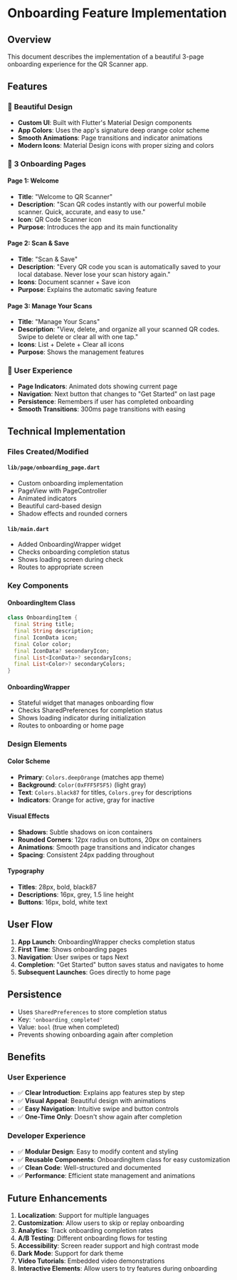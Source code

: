 # Onboarding Feature Implementation

## Overview
This document describes the implementation of a beautiful 3-page onboarding experience for the QR Scanner app.

## Features

### 🎨 **Beautiful Design**
- **Custom UI**: Built with Flutter's Material Design components
- **App Colors**: Uses the app's signature deep orange color scheme
- **Smooth Animations**: Page transitions and indicator animations
- **Modern Icons**: Material Design icons with proper sizing and colors

### 📱 **3 Onboarding Pages**

#### **Page 1: Welcome**
- **Title**: "Welcome to QR Scanner"
- **Description**: "Scan QR codes instantly with our powerful mobile scanner. Quick, accurate, and easy to use."
- **Icon**: QR Code Scanner icon
- **Purpose**: Introduces the app and its main functionality

#### **Page 2: Scan & Save**
- **Title**: "Scan & Save"
- **Description**: "Every QR code you scan is automatically saved to your local database. Never lose your scan history again."
- **Icons**: Document scanner + Save icon
- **Purpose**: Explains the automatic saving feature

#### **Page 3: Manage Your Scans**
- **Title**: "Manage Your Scans"
- **Description**: "View, delete, and organize all your scanned QR codes. Swipe to delete or clear all with one tap."
- **Icons**: List + Delete + Clear all icons
- **Purpose**: Shows the management features

### 🎯 **User Experience**
- **Page Indicators**: Animated dots showing current page
- **Navigation**: Next button that changes to "Get Started" on last page
- **Persistence**: Remembers if user has completed onboarding
- **Smooth Transitions**: 300ms page transitions with easing

## Technical Implementation

### **Files Created/Modified**

#### `lib/page/onboarding_page.dart`
- Custom onboarding implementation
- PageView with PageController
- Animated indicators
- Beautiful card-based design
- Shadow effects and rounded corners

#### `lib/main.dart`
- Added OnboardingWrapper widget
- Checks onboarding completion status
- Shows loading screen during check
- Routes to appropriate screen

### **Key Components**

#### **OnboardingItem Class**
```dart
class OnboardingItem {
  final String title;
  final String description;
  final IconData icon;
  final Color color;
  final IconData? secondaryIcon;
  final List<IconData>? secondaryIcons;
  final List<Color>? secondaryColors;
}
```

#### **OnboardingWrapper**
- Stateful widget that manages onboarding flow
- Checks SharedPreferences for completion status
- Shows loading indicator during initialization
- Routes to onboarding or home page

### **Design Elements**

#### **Color Scheme**
- **Primary**: `Colors.deepOrange` (matches app theme)
- **Background**: `Color(0xFFF5F5F5)` (light gray)
- **Text**: `Colors.black87` for titles, `Colors.grey` for descriptions
- **Indicators**: Orange for active, gray for inactive

#### **Visual Effects**
- **Shadows**: Subtle shadows on icon containers
- **Rounded Corners**: 12px radius on buttons, 20px on containers
- **Animations**: Smooth page transitions and indicator changes
- **Spacing**: Consistent 24px padding throughout

#### **Typography**
- **Titles**: 28px, bold, black87
- **Descriptions**: 16px, grey, 1.5 line height
- **Buttons**: 16px, bold, white text

## User Flow

1. **App Launch**: OnboardingWrapper checks completion status
2. **First Time**: Shows onboarding pages
3. **Navigation**: User swipes or taps Next
4. **Completion**: "Get Started" button saves status and navigates to home
5. **Subsequent Launches**: Goes directly to home page

## Persistence

- Uses `SharedPreferences` to store completion status
- Key: `'onboarding_completed'`
- Value: `bool` (true when completed)
- Prevents showing onboarding again after completion

## Benefits

### **User Experience**
- ✅ **Clear Introduction**: Explains app features step by step
- ✅ **Visual Appeal**: Beautiful design with animations
- ✅ **Easy Navigation**: Intuitive swipe and button controls
- ✅ **One-Time Only**: Doesn't show again after completion

### **Developer Experience**
- ✅ **Modular Design**: Easy to modify content and styling
- ✅ **Reusable Components**: OnboardingItem class for easy customization
- ✅ **Clean Code**: Well-structured and documented
- ✅ **Performance**: Efficient state management and animations

## Future Enhancements

1. **Localization**: Support for multiple languages
2. **Customization**: Allow users to skip or replay onboarding
3. **Analytics**: Track onboarding completion rates
4. **A/B Testing**: Different onboarding flows for testing
5. **Accessibility**: Screen reader support and high contrast mode
6. **Dark Mode**: Support for dark theme
7. **Video Tutorials**: Embedded video demonstrations
8. **Interactive Elements**: Allow users to try features during onboarding 